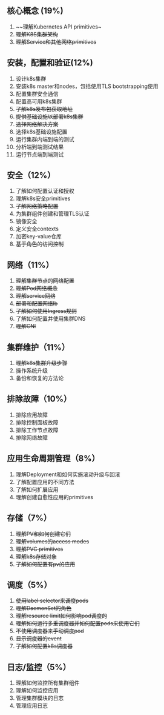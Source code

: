 ## 核心概念 (19%)
1. ~~理解Kubernetes API primitives~
1. ~~理解K8S集群架构~~
1. ~~理解Service和其他网络primitives~~

## 安装，配置和验证(12%)
1. 设计k8s集群
1. 安装k8s master和nodes，包括使用TLS bootstrapping使用
1. 配置集群安全通信
1. 配置高可用k8s集群
1. ~~了解k8s发布包获取地址~~
1. ~~提供基础设施以部署k8s集群~~
1. ~~选择网络解决方案~~
1. 选择k8s基础设施配置
1. 运行集群内端到端的测试
1. 分析端到端测试结果
1. 运行节点端到端测试

## 安全（12%）
1. 了解如何配置认证和授权
1. 理解k8s安全primitives
1. ~~了解网络策略配置~~
1. 为集群组件创建和管理TLS认证
1. 镜像安全
1. 定义安全contexts
1. 加密key-value仓库
1. ~~基于角色的访问控制~~

## 网络（11%）
1. ~~理解集群节点的网络配置~~
1. ~~理解Pod网络概念~~
1. ~~理解service网络~~
1. ~~部署和配置网络lb~~
1. ~~了解如何使用Ingress规则~~
1. 了解如何配置并使用集群DNS
1. ~~理解CNI~~

## 集群维护（11%）
1. ~~理解k8s集群升级步骤~~
1. 操作系统升级
1. 备份和恢复的方法论

## 排除故障（10%）
1. 排除应用故障
1. 排除控制面板故障
1. 排除工作节点故障
1. 排除网络故障

## 应用生命周期管理（8%）
1. 理解Deployment和如何实施滚动升级与回滚
1. 了解配置应用的不同方法
1. 了解如何扩展应用
1. 理解创建自愈性应用的primitives

## 存储（7%）
1. ~~理解PV和如何创建它们~~
1. ~~理解volumes的access modes~~
1. ~~理解PVC primitives~~
1. ~~理解k8s存储对象~~
1. ~~了解如何配置有pv的应用~~

## 调度（5%）
1. ~~使用label selector来调度pods~~
1. ~~理解DaemonSet的角色~~
1. ~~理解resource limit如何影响pod调度的~~
1. ~~理解如何运行多重调度器并如何配置pods来使用它们~~
1. ~~不使用调度器来手动调度pod~~
1. ~~显示调度器的event~~
1. ~~了解如何配置k8s调度器~~

## 日志/监控（5%）
1. 理解如何监控所有集群组件
1. 理解如何监控应用
1. 管理集群模块的日志
1. 管理应用日志
